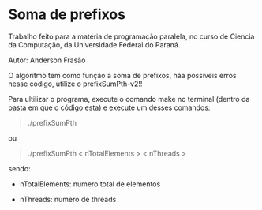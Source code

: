 # Soma de prefixos

Trabalho feito para a matéria de programação paralela, no curso de Ciencia da Computação, da Universidade Federal do Paraná.

Autor:
Anderson Frasão

O algoritmo tem como função a soma de prefixos, háa possiveis erros nesse código, utilize o prefixSumPth-v2!!

Para ultilizar o programa, execute o comando make no terminal (dentro da pasta em que o código esta) e execute um desses comandos:

> ./prefixSumPth

ou

> ./prefixSumPth < nTotalElements > < nThreads >

sendo: 

* nTotalElements: numero total de elementos

* nThreads: numero de threads
